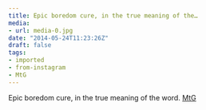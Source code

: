 ```yaml
---
title: Epic boredom cure, in the true meaning of the…
media:
- url: media-0.jpg
date: "2014-05-24T11:23:26Z"
draft: false
tags:
- imported
- from-instagram
- MtG
---
```

Epic boredom cure, in the true meaning of the word. [MtG](/tags/MtG)
